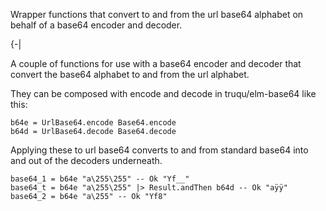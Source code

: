 Wrapper functions that convert to and from the url base64 alphabet on behalf of a base64 encoder and decoder.

{-|

A couple of functions for use with a base64 encoder and decoder that convert the
base64 alphabet to and from the url alphabet.

They can be composed with encode and decode in truqu/elm-base64 like this:

    b64e = UrlBase64.encode Base64.encode
    b64d = UrlBase64.decode Base64.decode

Applying these to url base64 converts to and from standard base64 into and out
of the decoders underneath.

    base64_1 = b64e "a\255\255" -- Ok "Yf__"
    base64_t = b64e "a\255\255" |> Result.andThen b64d -- Ok "aÿÿ"
    base64_2 = b64e "a\255" -- Ok "Yf8"
